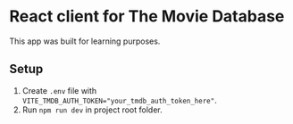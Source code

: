 # React client for The Movie Database

This app was built for learning purposes.

## Setup

1. Create `.env` file with `VITE_TMDB_AUTH_TOKEN="your_tmdb_auth_token_here"`.
2. Run `npm run dev` in project root folder.
